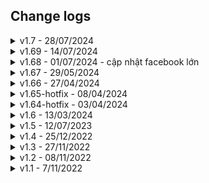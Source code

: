 ## Change logs

<details>
  <summary>v1.7 - 28/07/2024</summary>

- Tiktok
  - NEW batch download [source](/scripts/tiktok_batchDownload.js)

- Google
  - Download private video [source](/scripts/ggdrive_downloadVideo.js)

- More
  - Magnify image: support config min-size for hover [source](/scripts/magnify_image.js)
  - Fix Medium VIP [source](/scripts/medium_readFullArticle.js)
  - Guland VIP [source](/scripts/guland_VIP.js)
  - Picture in picture anything (beta) [source](/scripts/pip_anything.js)
  - Optimize performance UfsGlobal [source](/scripts/content-scripts/ufs_global.js)

</details>

<details>
  <summary>v1.69 - 14/07/2024</summary>

- Facebook
  - Auto like for facebook [source](/scripts/fb_autoLike.js)
  - Fix download watching video [source](/scripts/fb_downloadWatchingVideo.js)
  - Fix download story [source](/scripts/fb_storySaver.js)

- Youtube:
  - change country [source](/scripts/youtube_changeCountry.js)
  - download thumbnail [source](/scripts/youtube_getVideoThumbnail.js)
  - show/download captions [source](/scripts/youtube_getVideoCaption.js)

- Smooth scroll:
  - click to disable/enable for current website [source](/scripts/smoothScroll.js)

- Merge request
  - [fix: 🐛 fix fireship_vip script](https://github.com/HoangTran0410/useful-script/pull/28)
  - [feat: youglish search
  ](https://github.com/HoangTran0410/useful-script/pull/30)
  - [feat: youtube download video UI](https://github.com/HoangTran0410/useful-script/pull/31)
  - [style: 🪄 beautify ui for viewScriptSource](https://github.com/HoangTran0410/useful-script/pull/32)
- More shortcuts: google trend, time.is, aiforthat, cobalt, nirsoft

</details>

<details>
  <summary>v1.68 - 01/07/2024 - cập nhật facebook lớn</summary>

- Cập nhật + Tối ưu logic
- Tool mới cho facebook
  - [Facebook all in one](https://github.com/Useful-Scripts-Extension/facebook-all-in-one)
  - Chặn 'đã xem' story facebook [source](/scripts/fb_blockSeenStory.js)
  - Dừng dòng thời gian facebook [source](/scripts/fb_stopNewFeed.js)
  - Hiện tổng lượt thích post fb [source](/scripts/fb_getPostReactionCount.js)
  - Thêm nhiều phím tắt fb: sự kiện, sinh nhật, video đã xem, khôi phục tài khoản
- Chụp ảnh màn hình web (bypass các web chặn chụp như netflix) [source](/scripts/screenshotVisiblePage.js)
- Fix font vietnam cho medium [source](/scripts/medium_fixVietnameseFont.js)
- Xem trước ảnh khi hover chuột qua link [source](/scripts/showImageOnHoverLink.js)
- Fix install on chrome linus
- Tool cho github
  - Xem demo file html [source](/scripts/github_HTMLPreview.js)
  - Xem trang github pages [source](/scripts/github_openRepoPages.js)

</details>

<details>
  <summary>v1.67 - 29/05/2024</summary>

### CHỨC NĂNG MỚI

- Cập nhật cấu trúc file script [template](/templates/full.js):
  - Bây giờ mỗi chức năng như 1 extension con. Có đủ đồ chơi cho dev lựa chọn (popup,content,page,background,event,...)
  - Mở rộng khả năng hoạt động của các script.

- Giao diện cài đặt
  - **Chọn ngôn ngữ**: anh / việt
  - **Chọn chủ đề**: sáng / tối hoặc `custom (chủ đề được cộng đồng đóng góp)`
  - **Cuộn chuột siêu mượt**: mượt như sunsilk
  - **Sao lưu / Khôi phục dữ liệu**: Sử dụng khi cập nhật phiên bản mới, cần đưa cài đặt cũ sang.
  - **Đặt lại dữ liệu**: Như cài mới luôn

- Tab Tự động > Tiện ích
  - **Thời gian lướt web**: thống kê thời gian lướt web của bạn. [source](/scripts/web_timer.js)
  - **Tự động khoá trang web**: khoá trang web bất kỳ, cần mật khẩu để mở khoá. [source](/scripts/auto_lockWebsite.js)
  - **Cuộn chuột siêu mượt**: Giúp scroll trang web mượt hơn, tin mình đi dùng sướng lắm [source](/scripts/smoothScroll.js)
  - **Xoá theo dõi trong url**: Xoá các tham số theo dõi trong link, chặn theo dõi từ facebook, google, tiktok, ... [source](/scripts/remove_tracking_in_url.js)
  - **Không tắt trình duyệt khi tắt tab cuối**: Đúng như tên gọi [source](/scripts/prevent_closeBrowser_lastTab.js)
  - **Chống lừa đảo**: Cảnh báo khi truy cập website giả mạo + Tính toán độ an toàn website [source](/scripts/chongLuaDao.js)
  - **Tạo tin nhắn tàng hình**: Tàng hình xong copy gửi bằng facebook, discord, chat ... người nhận cần dùng chức năng này để giải mã. [source](/scripts/createInvisibleText.js)

- Tab Facebook:
  - **Tìm mọi bài viết của bạn bè**: Post trong group/page khác cũng thấy luôn nhé. [source](/scripts/fb_searchPostsForOther.js)

- Tab Instagram:
  - **Tải tất cả following/follower**: xem người khác đnag follow ai, được ai follow trên instagram. [source](/scripts/insta_getFollowForOther.js)

- Tab Tải xuống:
  - **Tải Studocu**: tự động click khi dùng dlstudocu [source](/scripts/studocu_downs.js)

### SỬA CHỨC NĂNG CŨ

- Tab Youtube:
  - **Hiện lượt không thích**: Tự động hiện số lượt không thích ngay nút dislike luôn nhé. [source](/scripts/youtube_viewDislikes.js)

- Tab Mở khoá:
  - **Cho phép sao chép/chuột phải**: Hướng tiếp cận mới, giảm lỗi và bật/tắt dễ dàng. [source](/scripts/simpleAllowCopy.js)

- Tab Giao diện:
  - **Hiển thị FPS 2**: Sử dụng debugger => hỗ trợ mọi trang web. [source](/scripts/showFps_v2.js)
  - **Xoá mọi màu/style/ảnh trong trang web**: Hỗ trợ undo, tắt/mở dễ dàng không cần tải lại trang. [color](/scripts/removeColours.js), [style](/scripts/removeStylesheet.js), [img](/scripts/removeImages.js)
  - **Hiệu ứng tuyết rơi mới**: Đẹp hơn bản cũ nhiều [source](/scripts/letItSnow.js)

### XOÁ CHỨC NĂNG

- **Remove web limit**
- **Fb tin nhắn tàng hình**
- **Xem thông tin trình duyệt**
- **Xem mã nguồn của phần bôi đen**

</details>

<details>
  <summary>v1.66 - 27/04/2024</summary>

### CHỨC NĂNG MỚI

- Tự động tìm và xem ảnh lớn nhất (hỗ trợ gần 100 trang web) [source](/scripts/magnify_image.js)

- Phóng to bất kỳ ảnh nào trong bất kỳ trang web nào Kết hợp tự động tìm ảnh lớn nhất để xem. [source](/scripts/auto_redirectLargestImageSrc.js)

- Picture-in-picture toàn trang web (thay vì chỉ video) [source](/scripts/pip_fullWebsite.js)

- Hack duck race [source](/scripts/duckRace_cheat.js), wheel of names [source](/scripts/wheelOfNames_hack.js)

- Copy file google sheet không cho phép tải [source](/scripts/ggdrive_copySheetText.js)

- Tải file google docs không cho phép tải [source](/scripts/ggdrive_downloadDoc.js)

- Chặn "đã xem" trong instagram story [source](/scripts/insta_anonymousStoryViewer.js)

- remove web limit => cho phép copy, chuột phải trong mọi trang web [source](/scripts/removeWebLimit.js)

- bypass limit similarweb.com [source](/scripts/similarWeb_bypassLimit.js)

### SỬA CHỨC NĂNG CŨ

- Fix Tải hàng loạt tiktok [source](/scripts/tiktok_batchDownload.js)

- Fix tải video tiktok đang xem [source](/scripts/tiktok_downloadWatchingVideo.js)

- Xuất bookmarks ra file json [source](/scripts/bookmark_exporter.js)

- Tối ưu downDetector - thống kê sự cố web [source](/scripts/downDetector.js)

- Tối ưu "Lấy tất cả fb uid trong trang fb tìm kiếm" -> nhanh hơn 1000 lần [source](/scripts/fb_getAllUidFromFbSearch.js)

- Fix "Lấy tất cả member uid từ group fb" [source](/scripts/fb_getAllUidOfGroupMembers.js)

- Fix "Xem ai đang nhắn tin cho bạn" -> chỉ dùng được cho cuộc trò chuyện không mã hoá [source](/scripts/fb_whoIsTyping.js)

- fix studocu bypass preview - xoá popup, xoá hiệu ứng làm mờ [source](/scripts/studocu_bypassPreview.js)

- fix tải file doc trên tailieu.vn [source](/scripts/tailieu_vn.js)

- nhúng script vào bất kỳ trang web nào [source](/scripts/injectScriptToWebsite.js)

- optimize tự động scroll tới cuối web [source](/scripts/scrollToVeryEnd.js)

- tối ưu giải mã link rút gọn [source](/scripts/unshorten.js)

- tối ưu shorten URL [source](/scripts/shortenURL.js)

- new "text to QRCode" [source](/scripts/textToQrCode.js)

- Tối ưu whatFont - check font chữ web [source](/scripts/whatFont.js)

### XOÁ CHỨC NĂNG

- tải video comment facebook -> có thể dùng chức năng "tải video fb đang xem" thay thế

- get token m.facebook.com => không còn dùng được

- Tải tất cả ảnh new feed instagram => không ổn định

- Tải tất cả ảnh profile user instagram (scroll) => không ổn định, dùng chức năng tải bằng API thay thế.

- Bật lại menu chuột phải => dùng remove web limit thay thế

- các chức năng doutu.be

- image downloader/show the images -> gợi ý những tool dễ sử dụng hơn

- bypass trang preview của envato - không còn dùng được

- scroll by drag

- fastDoc

- tải story whatapp

### TỐI ƯU KHÁC

- giảm thời gian khởi động

- chon ngôn ngữ

- hình demo từng chức năng

- changelogs từng chức năng

- sắp xếp lại

### NHỮNG CON SỐ BIẾT NÓI

- 30 ngày

- 156 files được thêm/sửa/xoá

- 3.972 dòng code được xoá

- 11.768 dòng code mới

  [Tất cả Chức năng](./LIST_SCRIPTS_VI.md)

</details>

<details>
  <summary>v1.65-hotfix - 08/04/2024</summary>

  Fix các chức năng tự động chạy

  Optimize scripts autorun

  Bữa 03/04 fix chưa hết :(

  [Tất cả Chức năng](./LIST_SCRIPTS_VI.md)

</details>

<details>
  <summary>v1.64-hotfix - 03/04/2024</summary>

  Thật ra chưa muốn nâng version đâu tại đang làm/sửa nhiều chức năng.

  Nhưng khổ nỗi google cập nhật gì đó khiến các chức năng lỗi gần hết. Phải fix và nâng version gấp trong đêm :(

  1 vài chức năng nổi bật ở version này:

- Xem các group fb mà bạn bè đang tham gia
- Xem các page fb mà bạn bè đang thích
- Tải file pdf/power-point bị chặn tải trên google drive
- Thêm nút tải nhạc/hình/video cho soundcloud/spotify/twitter
- Mở khoá Fireship PRO -> xem khoá học free
- Cập nhật tab Khuyên dùng

  [Tất cả Chức năng](./LIST_SCRIPTS_VI.md)

</details>

<details>
  <summary>v1.6 - 13/03/2024</summary>

  Cập nhật quá nhiều thứ :v

  Thôi thì các bạn cứ xem danh sách chức năng là được nhé.

  [Tất cả Chức năng](./LIST_SCRIPTS_VI.md)

</details>

<details>
  <summary>v1.5 - 12/07/2023</summary>

- Sửa script xem tin nhắn thu hồi
- Sửa script thông báo ai đang gõ tin nhắn cho bạn

</details>

<details>
  <summary>v1.4 - 25/12/2022</summary>

- 57 script mới (Tổng 160 scripts):

  1. anti_clickjacking
  2. changeAudioOutput
  3. detect_zeroWidthCharacters
  4. dino_hack
  5. docDownloader
  6. donotBlockMe
  7. douyin_downloadAllVideoUser
  8. envato_bypassPreview
  9. fastDoc
  10. fb_antiPhishing
  11. fb_downloadCommentVideo
  12. fb_downloadWatchingVideo
  13. fb_exportSaved
  14. fb_invisible_message
  15. fb_messengerCount
  16. fb_messengerCount_main
  17. fb_openAdsActivities
  18. fb_openMemories
  19. fb_openSaved
  20. fb_removeFbclid
  21. fb_revealDeletedMessages
  22. fb_storySaver
  23. fb_toggleNewFeed
  24. fb_whoIsTyping
  25. freesound_downloadAudio
  26. ggDrive_downloadAllVideosInFolder
  27. ggdrive_downloadVideo
  28. ggdrive_generateDirectLink
  29. github_goToAnyCommit
  30. google_downloadAllYourData
  31. google_mirror
  32. insta_injectDownloadBtn
  33. insta_storySaver
  34. pdfstuffs
  35. savevideo_me
  36. scribd_bypassPreview
  37. scribd_downloadDocuments
  38. search_hopamchuan
  39. search_musicTreding
  40. search_userscript
  41. send_shareFiles
  42. shopee_topVariation
  43. shopee_totalSpendMoney
  44. showTheVideos
  45. simpleAllowCopy
  46. smartPDF
  47. studocu_bypassPreview
  48. studocu_dl
  49. studocu_downs
  50. studyphim_unlimited
  51. tiki_totalSpendMoney
  52. tiktok_downloadUserVideos
  53. tiktok_downloadWatchingVideo
  54. tiktok_snaptikApp
  55. tiktok_snaptikVideo
  56. vimeo_downloader
  57. whatApp_storySaver

- Fix/Update các scripts:

  1. douyin_downloadVideo
  2. fb_getAllUidFromFriendsPage
  3. fb_getAvatarFromUid
  4. fb_getTimelineAlbumId
  5. fb_getUid
  6. fb_getUidFromUrl
  7. fb_toggleLight
  8. fb_videoDownloader
  9. getAllEmailsInWeb
  10. insta_getAllImagesInNewFeed
  11. insta_getAllUserMedia
  12. scrollToVeryEnd
  13. tiktok_downloadVideo
  14. zingmp3_oldLayout

- Xóa các scripts:

  1. download_video
  2. download_video2
  3. enableTextSelection
  4. fb_getAllVideoId
  5. fb_getTokenLocmai
  6. github_goToFirstCommit
  7. insta_reloaded
  8. paywallKiller
  9. youtube_popupPlayer

- Fix/Update extension:

  - Thêm logic cho các **script tự động chạy** (onDocumentStart, onDocumentEnd, onDocumentIdle)
  - Thêm **ô tìm kiếm** script nhanh hơn
  - Loại bỏ tab Hot, tab New, Open extension in popup, runInExtensionContext
  - Thêm **tab Autorun, tab Tất cả**
  - Thêm **infoLink** cho các script (mở trang demo hoặc giới thiệu script)
  - Thêm **UfsGlobal** và **content-script** (dùng cho các chức năng tự động chạy)

</details>

<details>
  <summary>v1.3 - 27/11/2022</summary>

- 28 scripts mới:

  1. getLinkLuanxt
  2. getFavicon
  3. download_audio
  4. nhaccuatui_downloader
  5. zingmp3_downloadMusic
  6. zingmp3_oldLayout
  7. download_video2
  8. download_image
  9. fb_checkToken
  10. fb_getTokenBussinessLocation
  11. fb_getTokenBusinessStudio
  12. fb_getTokenCampaigns
  13. fb_getTokenLocmai
  14. fb_videoDownloader
  15. insta_getUserInfo
  16. instantgram
  17. tiktok_downloadVideo
  18. douyin_downloadVideo
  19. getAllEmailsInWeb
  20. screenshotFullPage
  21. webToPDF
  22. transfer_sh
  23. jsonformatter
  24. shortenURL
  25. unshorten
  26. viewBrowserInfo
  27. injectScriptToWebsite
  28. visualEvent

- Fix/Update các scripts:

  1. archiveToday
  2. checkWebDie
  3. darkModePDF
  4. doutube_downloadWatchingVideo
  5. doutube_getAllVideoInUserProfile
  6. fb_downloadAlbumMedia
  7. fb_getAvatarFromUid
  8. fb_getTimelineAlbumId
  9. fb_getTokenMFacebook
  10. fb_getUid
  11. googleCache
  12. openWaybackUrl
  13. search_sharedAccount
  14. shortenURL
  15. showTheImages
  16. textToQRCode
  17. viewCookies
  18. youtube_downloadVideo

- Fix/Update extension:
  - **hot tab**: hiển thị tất cả scripts có badge 'hot'
  - **new tab**: hiển thị tất cả scripts badge 'new'
  - **open extension in external popup**: Mở extension sang popup window mới, ko bị tắt popup khi chuyển trang
  - **content-script**: document_start, document_idle, document_end
  - **useful-scripts-utils**: hỗ trợ dev trong quá trình hack web, tạo script mới :))
  - **runInExtensionContext**: script chạy trong extension context sẽ có nhiều quyền hơn, khi fetch không bị lỗi cors, truy cập được các quyền dành riêng cho extension, ...
  - **loading UI**: giao diện loading, dành cho các script runInExtensionContext=true

</details>

<details>
  <summary>v1.2 - 08/11/2022</summary>

- 9 scripts mới:

  1. archiveToday
  2. cssSelectorViewer
  3. download_video2
  4. getAllEmailsInWeb
  5. payWallKiller
  6. showHiddenFields
  7. showTheImages
  8. viewWebMetaInfo
  9. whois
  10. youtube nonstop

- Fix các scripts:

  1. perfomanceAnalyzer
  2. remove cookies
  3. view cookies
  4. viewPartialSource
  5. youtube_downloadVideo

- Fix extension:
  - await in lang.js (bug crash on cent browser)
  - add globalBlackList: không chạy code trong `edge://*` hoặc `chrome://*`

</details>

<details>
  <summary>v1.1 - 7/11/2022</summary>

- 83 scripts
- public lên j2team: [Facebook post](https://www.facebook.com/groups/j2team.community/posts/1983670308631746/)

</details>
